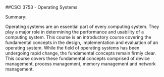 ##CSCI 3753 - Operating Systems

Summary:

Operating systems are an essential part of every computing system. They play a major role in determining the performance and usability of a computing system. This course is an introductory course covering the fundamental concepts in the design, implementation and evaluation of an operating system. While the field of operating systems has been undergoing rapid change, the fundamental concepts remain firmly clear.  This course covers these fundamental concepts comprised of device management, process management, memory management and network management.
